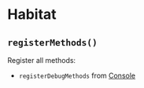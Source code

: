 # Habitat

## `registerMethods()`
Register all methods:
* `registerDebugMethods` from [Console](console.md)